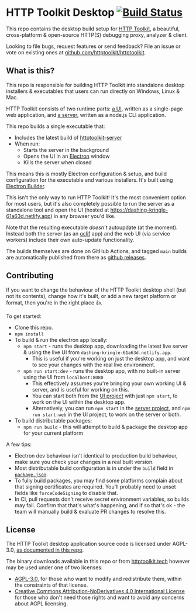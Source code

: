 # HTTP Toolkit Desktop [![Build Status](https://github.com/httptoolkit/httptoolkit-desktop/workflows/CI/badge.svg)](https://github.com/httptoolkit/httptoolkit-desktop/actions)

This repo contains the desktop build setup for [HTTP Toolkit](https://httptoolkit.tech), a beautiful, cross-platform & open-source HTTP(S) debugging proxy, analyzer & client.
 
Looking to file bugs, request features  or send feedback? File an issue or vote on existing ones at [github.com/httptoolkit/httptoolkit](https://github.com/httptoolkit/httptoolkit).

## What is this?

This repo is responsible for building HTTP Toolkit into standalone desktop installers & executables that users can run directly on Windows, Linux & Mac.

HTTP Toolkit consists of two runtime parts: [a UI](https://github.com/httptoolkit/httptoolkit-ui), written as a single-page web application, and [a server](https://github.com/httptoolkit/httptoolkit-server), written as a node.js CLI application.
 
This repo builds a single executable that:

- Includes the latest build of [httptoolkit-server](https://github.com/httptoolkit/httptoolkit-server)
- When run:
  - Starts the server in the background
  - Opens the UI in an [Electron](https://electronjs.org/) window
  - Kills the server when closed

This means this is mostly Electron configuration & setup, and build configuration for the executable and various installers. It's built using [Electron Builder](https://electron.build/).

This isn't the only way to run HTTP Toolkit! It's the most convenient option for most users, but it's also completely possible to run the server as a standalone tool and open the UI (hosted at https://dashing-kringle-61a63d.netlify.app) in any browser you'd like.

Note that the resulting executable _doesn't_ autoupdate (at the moment). Instead both the server (as an [oclif](http://oclif.io) app) and the web UI (via service workers) include their own auto-update functionality.

The builds themselves are done on GitHub Actions, and tagged `main` builds are automatically published from there as [github releases](https://github.com/httptoolkit/httptoolkit-desktop/releases).

## Contributing

If you want to change the behaviour of the HTTP Toolkit desktop shell (but not its contents), change how it's built, or add a new target platform or format, then you're in the right place :+1:.

To get started:

- Clone this repo.
- `npm install`
- To build & run the electron app locally:
  - `npm start` - runs the desktop app, downloading the latest live server & using the live UI from `dashing-kringle-61a63d.netlify.app`.
    - This is useful if you're working on just the desktop app, and want to see your changes with the real live environment.
  - `npm run start:dev` - runs the desktop app, with no built-in server using the UI from `localhost:8080`
    - This effectively assumes you're bringing your own working UI & server, and is useful for working on this.
    - You can start both from the [UI project](https://github.com/httptoolkit/httptoolkit-ui) with just `npm start`, to work on the UI within the desktop app.
    - Alternatively, you can run `npm start` in the [server project](https://github.com/httptoolkit/httptoolkit-server), and `npm run start:web` in the UI project, to work on the server or both.
- To build distributable packages:
  - `npm run build` - this will attempt to build & package the desktop app for your current platform

A few tips:

- Electron dev behaviour isn't identical to production build behaviour, make sure you check your changes in a real built version.
- Most distributable build configuration is in under the `build` field in [`package.json`](./package.json).
- To fully build packages, you may find some platforms complain about that signing certificates are required. You'll probably need to unset fields like `forceCodeSigning` to disable that.
- In CI, pull requests don't receive secret environment variables, so builds may fail. Confirm that that's what's happening, and if so that's ok - the team will manually build & evaluate PR changes to resolve this.

## License

The HTTP Toolkit desktop application source code is licensed under AGPL-3.0, [as documented in this repo](/LICENSE).

The binary downloads available in this repo or from [httptoolkit.tech](https://httptoolkit.tech) however may be used under one of two licenses:

- [AGPL-3.0](/LICENSE), for those who want to modify and redistribute them, within the constraints of that license.
- [Creative Commons Attribution-NoDerivatives 4.0 International License](https://creativecommons.org/licenses/by-nd/4.0/) for those who don't need those rights and want to avoid any concerns about AGPL licensing.
